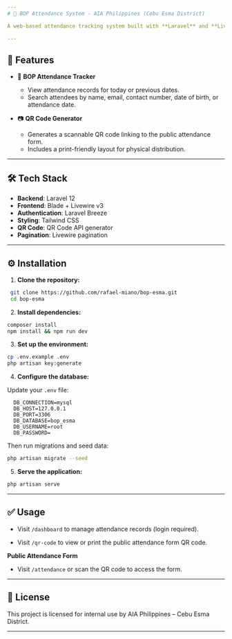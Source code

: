 ```yaml
---
# 📝 BOP Attendance System - AIA Philippines (Cebu Esma District)

A web-based attendance tracking system built with **Laravel** and **Livewire**. It enables attendees to check in via QR code scanning and view attendance history through a user-friendly dashboard. The app features responsive design and real-time validation.

---
```


## 📌 Features

- 📆 **BOP Attendance Tracker**
  - View attendance records for today or previous dates.
  - Search attendees by name, email, contact number, date of birth, or attendance date.

- 📷 **QR Code Generator**
  - Generates a scannable QR code linking to the public attendance form.
  - Includes a print-friendly layout for physical distribution.

---

## 🛠️ Tech Stack

- **Backend**: Laravel 12
- **Frontend**: Blade + Livewire v3
- **Authentication**: Laravel Breeze
- **Styling**: Tailwind CSS
- **QR Code**: QR Code API generator
- **Pagination**: Livewire pagination

---

## ⚙️ Installation

1. **Clone the repository:**

  ```bash
   git clone https://github.com/rafael-miano/bop-esma.git
   cd bop-esma
  ```

2. **Install dependencies:**
  
  ```bash
  composer install
  npm install && npm run dev
  ```
  
3. **Set up the environment:**
  
  ```bash
  cp .env.example .env
  php artisan key:generate
  ```
  
4. **Configure the database:**
  
  Update your `.env` file:
  
  ```env
    DB_CONNECTION=mysql
    DB_HOST=127.0.0.1
    DB_PORT=3306
    DB_DATABASE=bop_esma
    DB_USERNAME=root
    DB_PASSWORD=
  ```
  
  Then run migrations and seed data:
  
  ```bash
  php artisan migrate --seed
  ```
  
5. **Serve the application:**
  
  ```bash
  php artisan serve
  ```
  

---

## ✅ Usage

- Visit `/dashboard` to manage attendance records (login required).
  
- Visit `/qr-code` to view or print the public attendance form QR code.
  

**Public Attendance Form**

- Visit `/attendance` or scan the QR code to access the form.

---

## 📄 License

This project is licensed for internal use by AIA Philippines – Cebu Esma District.

---
